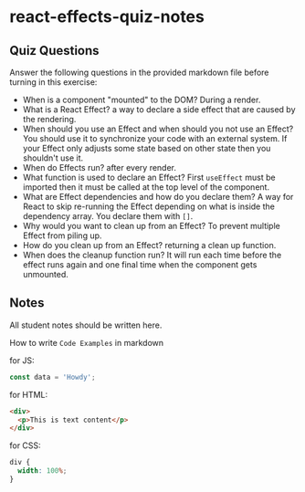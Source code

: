 # react-effects-quiz-notes

## Quiz Questions

Answer the following questions in the provided markdown file before turning in this exercise:

- When is a component "mounted" to the DOM?
  During a render.
- What is a React Effect?
  a way to declare a side effect that are caused by the rendering.
- When should you use an Effect and when should you not use an Effect?
  You should use it to synchronize your code with an external system. If your Effect only adjusts some state based on other state then you shouldn't use it.
- When do Effects run?
  after every render.
- What function is used to declare an Effect?
  First `useEffect` must be imported then it must be called at the top level of the component.
- What are Effect dependencies and how do you declare them?
  A way for React to skip re-running the Effect depending on what is inside the dependency array. You declare them with `[]`.
- Why would you want to clean up from an Effect?
  To prevent multiple Effect from piling up.
- How do you clean up from an Effect?
  returning a clean up function.
- When does the cleanup function run?
  It will run each time before the effect runs again and one final time when the component gets unmounted.

## Notes

All student notes should be written here.

How to write `Code Examples` in markdown

for JS:

```javascript
const data = 'Howdy';
```

for HTML:

```html
<div>
  <p>This is text content</p>
</div>
```

for CSS:

```css
div {
  width: 100%;
}
```
